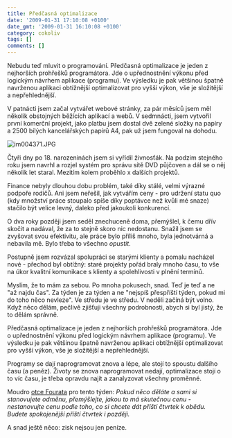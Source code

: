 ```yaml
---
title: Předčasná optimalizace
date: '2009-01-31 17:10:08 +0100'
date_gmt: '2009-01-31 16:10:08 +0100'
category: cokoliv
tags: []
comments: []
---
```

<p>Nebudu teď mluvit o programování. Předčasná optimalizace je jeden z nejhorších prohřešků programátora. Jde o upřednostnění výkonu před logickým návrhem aplikace (programu). Ve výsledku je pak většinou špatně navrženou aplikaci obtížnější optimalizovat pro vyšší výkon, vše je složitější a nepřehlednější.</p>
<p>V patnácti jsem začal vytvářet webové stránky, za pár měsíců jsem měl několik obstojných běžících aplikací a webů. V sedmnácti, jsem vytvořil první komerční projekt, jako platbu jsem dostal dvě zelené složky na papíry a 2500 bílých kancelářských papírů A4, pak už jsem fungoval na dohodu.</p>
<p><img src='/assets/migrated/wp-uploads/2009/01/im004371.JPG' alt='im004371.JPG' /></p>
<p>Čtyři dny po 18. narozeninách jsem si vyřídil živnosťák. Na podzim stejného roku jsem navrhl a rozjel systém pro správu sítě DVD půjčoven a dál se o něj několik let staral. Mezitím kolem proběhlo x dalších projektů.</p>
<p>Finance nebyly dlouhou dobu problém, také díky stálé, velmi výrazné podpoře rodičů. Ani jsem neřešil, jak vytvářím ceny - pro udržení statu quo (kdy množství práce stoupalo spíše díky poptávce než kvůli mé snaze) stačilo být velice levný, daleko před jakoukoli konkurencí.</p>
<p>O dva roky později jsem seděl znechuceně doma, přemýšlel, k čemu dřív skočit a nadával, že za to stejně skoro nic nedostanu. Snažil jsem se zvyšovat svou efektivitu, ale práce bylo příliš mnoho, byla jednotvárná a nebavila mě. Bylo třeba to všechno <em>opustit</em>.</p>
<p>Postupně jsem rozvázal spolupráci se starými klienty a pomalu nacházel nové - přechod byl obtížný: staré projekty pořád braly mnoho času, to vše na úkor kvalitní komunikace s klienty a spolehlivosti v plnění termínů.</p>
<p>Myslím, že to mám za sebou. Po mnoha pokusech, snad. Teď je teď a ne "až najdu čas". Za týden je za týden a ne "nejspíš přespříští týden, pokud mi do toho něco nevleze". Ve středu je ve středu. V neděli začíná být volno. Když něco dělám, pečlivě zjišťuji všechny podrobnosti, abych si byl jistý, že to dělám správně.</p>
<p>Předčasná optimalizace je jeden z nejhorších prohřešků programátora. Jde o upřednostnění výkonu před logickým návrhem aplikace (programu). Ve výsledku je pak většinou špatně navrženou aplikaci obtížnější optimalizovat pro vyšší výkon, vše je složitější a nepřehlednější.</p>
<p>Programy se dají naprogramovat znova a lépe, ale stojí to spoustu dalšího času (a peněz). Životy se znova naprogramovat nedají, optimalizace stojí o to víc času, je třeba opravdu najít a zanalyzovat všechny proměnné.</p>
<p>Moudro <a href="https://www.facebook.com/people/Pere-Fouras/609257337">otce Fourata</a> pro tento týden: <em>Pokud něco děláte a sami si stanovujete odměnu, přemýšlejte, jakou to má skutečnou cenu - nestanovujte cenu podle toho, co si chcete dát příští čtvrtek k obědu. Budete spokojenější příští čtvrtek i později.</em> </p>
<p>A snad ještě něco: zisk nejsou jen peníze.</p>
